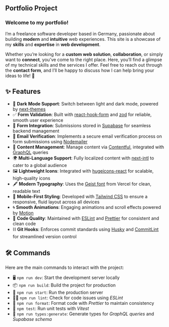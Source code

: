 ## Portfolio Project

### Welcome to my portfolio!

I’m a freelance software developer based in Germany, passionate about building **modern** and **intuitive** web experiences.
This site is a showcase of my **skills** and **expertise** in **web development**.

Whether you’re looking for a **custom web solution**, **collaboration**, or simply want to **connect**, you’ve come to the right place.
Here, you’ll find a glimpse of my technical skills and the services I offer.
Feel free to reach out through the **contact form**, and I’ll be happy to discuss how I can help bring your ideas to life! 🚀

## ✨ Features

- 🌙 **Dark Mode Support**: Switch between light and dark mode, powered by [next-themes](https://github.com/pacocoursey/next-themes)
- ✅ **Form Validation**: Built with [react-hook-form](https://react-hook-form.com) and [zod](https://zod.dev) for reliable, smooth user experience
- 💾 **Form Integration**: Submissions stored in [Supabase](https://supabase.com) for seamless backend management
- 📧 **Email Verification**: Implements a secure email verification process on form submissions using [Nodemailer](https://nodemailer.com)
- 📄 **Content Management**: Manage content via [Contentful](https://contentful.com), integrated with [GraphQL](https://graphql.org/) queries
- 🌍 **Multi-Language Support**: Fully localized content with [next-intl](https://next-intl.dev/) to cater to a global audience
- 🖼️ **Lightweight Icons**: Integrated with [hugeicons-react](https://hugeicons.com) for scalable, high-quality icons
- 🖋️ **Modern Typography**: Uses the [Geist font](https://vercel.com/font) from Vercel for clean, readable text
- 📱 **Mobile-First Styling**: Developed with [Tailwind CSS](https://tailwindcss.com) to ensure a responsive, fluid layout across all devices
- 🌀 **Smooth Animations**: Engaging animations and scroll effects powered by [Motion](https://motion.dev/)
- 🧹 **Code Quality**: Maintained with [ESLint](https://eslint.org) and [Prettier](https://prettier.io) for consistent and clean code
- ⛓️ **Git Hooks**: Enforces commit standards using [Husky](https://typicode.github.io/husky) and [CommitLint](https://github.com/conventional-changelog/commitlint/tree/master/%40commitlint/config-conventional) for streamlined version control

## 🛠 Commands

Here are the main commands to interact with the project:

- 🖥️ `npm run dev`: Start the development server locally
- 📦 `npm run build`: Build the project for production
- 🚀 `npm run start`: Run the production server
- 🧑‍💻 `npm run lint`: Check for code issues using _ESLint_
- 🎨 `npm run format`: Format code with _Prettier_ to maintain consistency
- 🧪 `npm test`: Run unit tests with _Vitest_
- 🧬 `npm run types:generate`: Generate types for _GraphQL queries_ and _Supabase schema_
